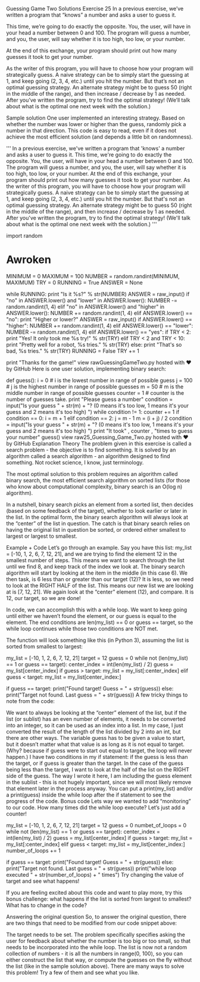 Guessing Game Two Solutions
Exercise 25
In a previous exercise, we’ve written a program that “knows” a number and asks a user to guess it.

This time, we’re going to do exactly the opposite. You, the user, will have in your head a number between 0 and 100. The program will guess a number, and you, the user, will say whether it is too high, too low, or your number.

At the end of this exchange, your program should print out how many guesses it took to get your number.

As the writer of this program, you will have to choose how your program will strategically guess. A naive strategy can be to simply start the guessing at 1, and keep going (2, 3, 4, etc.) until you hit the number. But that’s not an optimal guessing strategy. An alternate strategy might be to guess 50 (right in the middle of the range), and then increase / decrease by 1 as needed. After you’ve written the program, try to find the optimal strategy! (We’ll talk about what is the optimal one next week with the solution.)

Sample solution
One user implemented an interesting strategy. Based on whether the number was lower or higher than the guess, randomly pick a number in that direction. This code is easy to read, even if it does not achieve the most efficient solution (and depends a little bit on randomness).

'''
In a previous exercise, we've written a program that 'knows' a number and asks a user to guess it.
This time, we're going to do exactly the opposite.
You, the user, will have in your head a number between 0 and 100.
The program will guess a number, and you, the user, will say whether it is too high, too low, or your number.
At the end of this exchange, your program should print out how many guesses it took to get your number.
As the writer of this program, you will have to choose how your program will strategically guess.
A naive strategy can be to simply start the guessing at 1, and keep going (2, 3, 4, etc.) until you hit the number.
But that's not an optimal guessing strategy.
An alternate strategy might be to guess 50 (right in the middle of the range), and then increase / decrease by 1 as needed.
After you've written the program, try to find the optimal strategy! (We'll talk about what is the optimal one next week with the solution.)
'''

import random

# Awroken

MINIMUM = 0
MAXIMUM = 100
NUMBER = random.randint(MINIMUM, MAXIMUM)
TRY = 0
RUNNING = True
ANSWER = None

while RUNNING:
    print "Is it %s?" % str(NUMBER)
    ANSWER = raw_input()
    if "no" in ANSWER.lower() and "lower" in ANSWER.lower():
        NUMBER -= random.randint(1, 4)
    elif "no" in ANSWER.lower() and "higher" in ANSWER.lower():
        NUMBER += random.randint(1, 4)
    elif ANSWER.lower() == "no":
        print "Higher or lower?"
        ANSWER = raw_input()
        if ANSWER.lower() == "higher":
            NUMBER += random.randint(1, 4)
        elif ANSWER.lower() == "lower":
            NUMBER -= random.randint(1, 4)
    elif ANSWER.lower() == "yes":
        if TRY < 2:
            print "Yes! It only took me %s try!" % str(TRY)
        elif TRY < 2 and TRY < 10:
            print "Pretty well for a robot, %s tries." % str(TRY)
        else:
            print "That's so bad, %s tries." % str(TRY)
        RUNNING = False
    TRY += 1
    
print "Thanks for the game!"
view rawGuessingGameTwo.py hosted with ❤ by GitHub
Here is one user solution, implementing binary search:

def guess():
    i = 0
    # i is the lowest number in range of possible guess
    j = 100
    # j is the highest number in range of possible guesses
    m = 50
    # m is the middle number in range of possible guesses
    counter = 1
    # counter is the number of guesses take.
    print "Please guess a number"
    condition = input("Is your guess " + str(m) + "? (0 means it's too low, 1 means it's your guess and 2 means it's too high) ")
    while condition != 1:
        counter += 1
        if condition == 0:
            i = m + 1
        elif condition == 2:
            j = m - 1
        m = (i + j) / 2
        condition = input("Is your guess " + str(m) + "? (0 means it's too low, 1 means it's your guess and 2 means it's too high) ")
    print "It took" , counter , "times to guess your number"
guess()
view raw25_Guessing_Game_Two.py hosted with ❤ by GitHub
Explanation
Theory
The problem given in this exercise is called a search problem - the objective is to find something. It is solved by an algorithm called a search algorithm - an algorithm designed to find something. Not rocket science, I know, just terminology.

The most optimal solution to this problem requires an algorithm called binary search, the most efficient search algorithm on sorted lists (for those who know about computational complexity, binary search is an O(log n) algorithm).

In a nutshell, binary search picks an element from a sorted list, then decides (based on some feedback of the target), whether to look earlier or later in the list. In the optimal form, the binary search algorithm will always look at the “center” of the list in question. The catch is that binary search relies on having the original list in question be sorted, or ordered either smallest to largest or largest to smallest.

Example + Code
Let’s go through an example. Say you have this list: my_list = [-10, 1, 2, 6, 7, 12, 21], and we are trying to find the element 12 in the smallest number of steps. This means we want to search through the list until we find 8, and keep track of the index we look at. The binary search algorithm will start by looking at the item in the middle (in this case 6). We then task, is 6 less than or greater than our target (12)? It is less, so we need to look at the RIGHT HALF of the list. This means our new list we are looking at is [7, 12, 21]. We again look at the “center” element (12), and compare. It is 12, our target, so we are done!

In code, we can accomplish this with a while loop. We want to keep going until either we haven’t found the element, or our guess is equal to the element. The end conditions are len(my_list) == 0 or guess == target, so the while loop continues while those two conditions are NOT met.

The function will look something like this (in Python 3), assuming the list is sorted from smallest to largest:

my_list = [-10, 1, 2, 6, 7, 12, 21]
target = 12
guess = 0
while not (len(my_list) == 1 or guess == target):
  center_index = int(len(my_list) / 2)
  guess = my_list[center_index]
  if guess > target:
    my_list = my_list[:center_index]
  elif guess < target:
    my_list = my_list[center_index:]

if guess == target:
  print("Found target! Guess = " + str(guess))
else:
  print("Target not found. Last guess = " + str(guess))
A few tricky things to note from the code:

We want to always be looking at the “center” element of the list, but if the list (or sublist) has an even number of elements, it needs to be converted into an integer, so it can be used as an index into a list. In my case, I just converted the result of the length of the list divided by 2 into an int, but there are other ways.
The variable guess has to be given a value to start, but it doesn’t matter what that value is as long as it is not equal to target. (Why? because if guess were to start out equal to target, the loop will never happen.)
I have two conditions in my if statement: if the guess is less than the target, or if guess is greater than the target. In the case of the guess being less than the target, I want to look at the half of the list on the RIGHT side of the guess. The way I wrote it here, I am including the guess element in the sublist - this is not hugely important, since we will most likely remove that element later in the process anyway.
You can put a print(my_list) and/or a print(guess) inside the while loop after the if statement to see the progress of the code.
Bonus code
Lets way we wanted to add “monitoring” to our code. How many times did the while loop execute? Let’s just add a counter!

my_list = [-10, 1, 2, 6, 7, 12, 21]
target = 12
guess = 0
numbet_of_loops = 0
while not (len(my_list) == 1 or guess == target):
  center_index = int(len(my_list) / 2)
  guess = my_list[center_index]
  if guess > target:
    my_list = my_list[:center_index]
  elif guess < target:
    my_list = my_list[center_index:]
  number_of_loops += 1

if guess == target:
  print("Found target! Guess = " + str(guess))
else:
  print("Target not found. Last guess = " + str(guess))
print("while loop executed " + str(number_of_loops) + " times")
Try changing the value of target and see what happens!

If you are feeling excited about this code and want to play more, try this bonus challenge: what happens if the list is sorted from largest to smallest? What has to change in the code?

Answering the original question
So, to answer the original question, there are two things that need to be modified from our code snippet above:

The target needs to be set. The problem specifically specifies asking the user for feedback about whether the number is too big or too small, so that needs to be incorporated into the while loop.
The list is now not a random collection of numbers - it is all the numbers in range(0, 100), so you can either construct the list that way, or compute the guesses on the fly without the list (like in the sample solution above).
There are many ways to solve this problem! Try a few of them and see what you like.